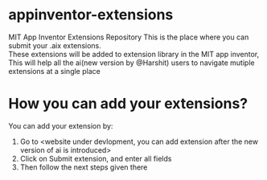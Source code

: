 # appinventor-extensions
MIT App Inventor Extensions Repository
This is the place where you can submit your .aix extensions.  
These extensions will be added to extension library in the MIT app inventor,
This will help all the ai(new version by @Harshit) users to navigate mutiple extensions at a single place
# How you can add your extensions?
You can add your extension by:
1. Go to <website under devlopment, you can add extension after the new version of ai is introduced>
2. Click on Submit extension, and enter all fields
3. Then follow the next steps given there
